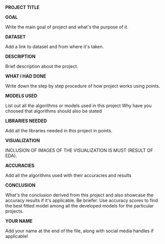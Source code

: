 **PROJECT TITLE**

<!-- if any of the topics seem irrelavent - please ignore -->

**GOAL**

Write the main goal of project and what's the purpose of it.

**DATASET**

Add a link to dataset and from where it's taken.

**DESCRIPTION**

Brief description about the project.

**WHAT I HAD DONE**

Write down the step by step procedure of how project works using points.

**MODELS USED**

List out all the algorithms or models used in this project
Why have you choosed that algorithms should also be stated

**LIBRARIES NEEDED**

Add all the libraries needed in this project in points.

**VISUALIZATION**

INCLUSION OF IMAGES OF THE VISUALIZATION IS MUST (RESULT OF EDA).

**ACCURACIES**

Add all the algorithms used with their accuracies and results

**CONCLUSION**

What's the conclusion derived from this project and also showcase the accuracy results if it's applicable. Be briefer. Use accuracy scores to find the best fitted model among all the developed models for the particular projects.

**YOUR NAME**

Add your name at the end of the file, along with social media handles if applicable!
